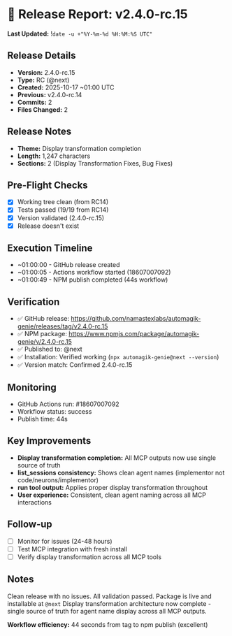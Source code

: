 # 🚀 Release Report: v2.4.0-rc.15
**Last Updated:** !`date -u +"%Y-%m-%d %H:%M:%S UTC"`
## Release Details
- **Version:** 2.4.0-rc.15
- **Type:** RC (@next)
- **Created:** 2025-10-17 ~01:00 UTC
- **Previous:** v2.4.0-rc.14
- **Commits:** 2
- **Files Changed:** 2

## Release Notes
- **Theme:** Display transformation completion
- **Length:** 1,247 characters
- **Sections:** 2 (Display Transformation Fixes, Bug Fixes)

## Pre-Flight Checks
- [x] Working tree clean (from RC14)
- [x] Tests passed (19/19 from RC14)
- [x] Version validated (2.4.0-rc.15)
- [x] Release doesn't exist

## Execution Timeline
- ~01:00:00 - GitHub release created
- ~01:00:05 - Actions workflow started (18607007092)
- ~01:00:49 - NPM publish completed (44s workflow)

## Verification
- ✅ GitHub release: https://github.com/namastexlabs/automagik-genie/releases/tag/v2.4.0-rc.15
- ✅ NPM package: https://www.npmjs.com/package/automagik-genie/v/2.4.0-rc.15
- ✅ Published to: @next
- ✅ Installation: Verified working (`npx automagik-genie@next --version`)
- ✅ Version match: Confirmed 2.4.0-rc.15

## Monitoring
- GitHub Actions run: #18607007092
- Workflow status: success
- Publish time: 44s

## Key Improvements
- **Display transformation completion:** All MCP outputs now use single source of truth
- **list_sessions consistency:** Shows clean agent names (implementor not code/neurons/implementor)
- **run tool output:** Applies proper display transformation throughout
- **User experience:** Consistent, clean agent naming across all MCP interactions

## Follow-up
- [ ] Monitor for issues (24-48 hours)
- [ ] Test MCP integration with fresh install
- [ ] Verify display transformation across all MCP tools

## Notes
Clean release with no issues. All validation passed. Package is live and
installable at `@next` Display transformation architecture now complete - single
source of truth for agent name display across all MCP outputs.

**Workflow efficiency:** 44 seconds from tag to npm publish (excellent)
